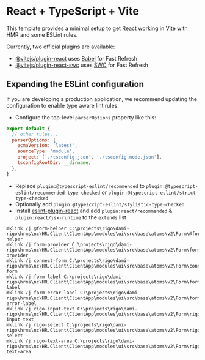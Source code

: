 # React + TypeScript + Vite

This template provides a minimal setup to get React working in Vite with HMR and some ESLint rules.

Currently, two official plugins are available:

- [@vitejs/plugin-react](https://github.com/vitejs/vite-plugin-react/blob/main/packages/plugin-react/README.md) uses [Babel](https://babeljs.io/) for Fast Refresh
- [@vitejs/plugin-react-swc](https://github.com/vitejs/vite-plugin-react-swc) uses [SWC](https://swc.rs/) for Fast Refresh

## Expanding the ESLint configuration

If you are developing a production application, we recommend updating the configuration to enable type aware lint rules:

- Configure the top-level `parserOptions` property like this:

```js
export default {
  // other rules...
  parserOptions: {
    ecmaVersion: 'latest',
    sourceType: 'module',
    project: ['./tsconfig.json', './tsconfig.node.json'],
    tsconfigRootDir: __dirname,
  },
}
```

- Replace `plugin:@typescript-eslint/recommended` to `plugin:@typescript-eslint/recommended-type-checked` or `plugin:@typescript-eslint/strict-type-checked`
- Optionally add `plugin:@typescript-eslint/stylistic-type-checked`
- Install [eslint-plugin-react](https://github.com/jsx-eslint/eslint-plugin-react) and add `plugin:react/recommended` & `plugin:react/jsx-runtime` to the `extends` list


```
mklink /j @form-helper C:\projects\rigo\dami-rigo\hrms\nc\HR.Client\ClientApp\modules\ui\src\base\atoms\v2\Form\@form-helper
mklink /j form-provider C:\projects\rigo\dami-rigo\hrms\nc\HR.Client\ClientApp\modules\ui\src\base\atoms\v2\Form\form-provider
mklink /j connect-form C:\projects\rigo\dami-rigo\hrms\nc\HR.Client\ClientApp\modules\ui\src\base\atoms\v2\Form\connect-form
mklink /j form-label C:\projects\rigo\dami-rigo\hrms\nc\HR.Client\ClientApp\modules\ui\src\base\atoms\v2\Form\form-label
mklink /j form-error-label C:\projects\rigo\dami-rigo\hrms\nc\HR.Client\ClientApp\modules\ui\src\base\atoms\v2\Form\form-error-label
mklink /j rigo-input-text C:\projects\rigo\dami-rigo\hrms\nc\HR.Client\ClientApp\modules\ui\src\base\atoms\v2\Form\rigo-input-text
mklink /j rigo-select C:\projects\rigo\dami-rigo\hrms\nc\HR.Client\ClientApp\modules\ui\src\base\atoms\v2\Form\rigo-select
mklink /j rigo-text-area C:\projects\rigo\dami-rigo\hrms\nc\HR.Client\ClientApp\modules\ui\src\base\atoms\v2\Form\rigo-text-area


```